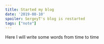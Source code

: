 ```yaml
---
title: Started my blog
date: '2019-08-10'
spoiler: SergeyT's blog is restarted
tags: ["note"]
---
```


Here I will write some words from time to time
